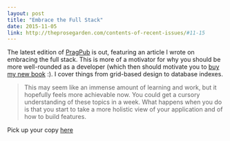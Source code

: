 ```yaml
---
layout: post
title: "Embrace the Full Stack"
date: 2015-11-05
link: http://theprosegarden.com/contents-of-recent-issues/#11-15
---
```


The latest edition of [PragPub] is out, featuring an article I wrote on embracing the full stack.  This is more of a motivator for why
you should be more well-rounded as a developer (which then should motivate you to [buy my new book][book] :).  I cover things from grid-based design to database indexes.

> This may seem like an immense amount of learning and work, but it hopefully feels more achievable now.  You could get a cursory understanding of these topics in a week.  What happens when you do is that you start to take a more holistic view of your application and of how to build features.

Pick up your copy [here][issue]

[PragPub]: http://theprosegarden.com/store/
[book]: https://pragprog.com/book/dcbang/rails-angular-postgres-and-bootstrap
[issue]: http://theprosegarden.com/contents-of-recent-issues/#11-15
